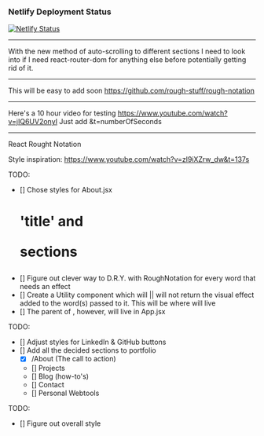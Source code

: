 ### Netlify Deployment Status

[![Netlify Status](https://api.netlify.com/api/v1/badges/95e633fe-d876-4fb2-8f3e-669c13a7a870/deploy-status)](https://app.netlify.com/sites/portfolio-test-xyz/deploys)

---

With the new method of auto-scrolling to different sections I need to look into if I need react-router-dom for anything else before potentially getting rid of it.

---
This will be easy to add soon https://github.com/rough-stuff/rough-notation

---
Here's a 10 hour video for testing
https://www.youtube.com/watch?v=jIQ6UV2onyI
Just add
&t=numberOfSeconds



---
React Rought Notation

Style inspiration:
https://www.youtube.com/watch?v=zl9iXZrw_dw&t=137s

TODO:
- [] Chose styles for About.jsx <h1> 'title' and <p> sections
- [] Figure out clever way to D.R.Y. with RoughNotation for every word that needs an effect
- [] Create a Utility component which will || will not return the visual effect added to the word(s) passed to it. This will be where <RoughNotion> will live
- [] The parent of <RoughNotion>, <RoughNotionGroup> however, will live in App.jsx

TODO:
- [] Adjust styles for LinkedIn & GitHub <a> buttons
- [] Add all the decided sections to portfolio
    - [x] /About (The call to action)
    - [] Projects
    - [] Blog (how-to's)
    - [] Contact
    - [] Personal Webtools

TODO:
- [] Figure out overall style